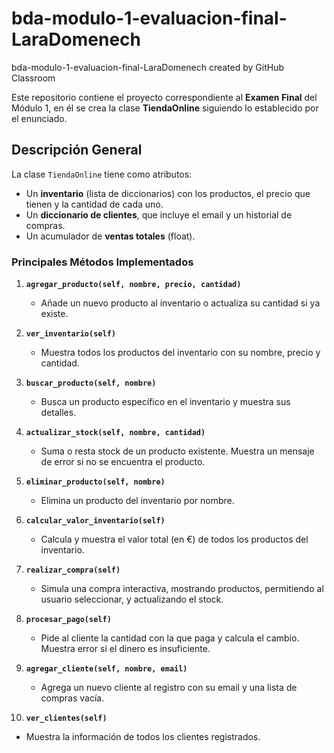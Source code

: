 # bda-modulo-1-evaluacion-final-LaraDomenech
bda-modulo-1-evaluacion-final-LaraDomenech created by GitHub Classroom

Este repositorio contiene el proyecto correspondiente al **Examen Final** del Módulo 1, en él se crea la clase **TiendaOnline** siguiendo lo establecido por el enunciado.

## Descripción General

La clase `TiendaOnline` tiene como atributos:
- Un **inventario** (lista de diccionarios) con los productos, el precio que tienen y la cantidad de cada uno.
- Un **diccionario de clientes**, que incluye el email y un historial de compras.
- Un acumulador de **ventas totales** (float).

### Principales Métodos Implementados

1. **`agregar_producto(self, nombre, precio, cantidad)`**  
   - Añade un nuevo producto al inventario o actualiza su cantidad si ya existe.

2. **`ver_inventario(self)`**  
   - Muestra todos los productos del inventario con su nombre, precio y cantidad.

3. **`buscar_producto(self, nombre)`**  
   - Busca un producto específico en el inventario y muestra sus detalles.

4. **`actualizar_stock(self, nombre, cantidad)`**  
   - Suma o resta stock de un producto existente. Muestra un mensaje de error si no se encuentra el producto.

5. **`eliminar_producto(self, nombre)`**  
   - Elimina un producto del inventario por nombre.

6. **`calcular_valor_inventario(self)`**  
   - Calcula y muestra el valor total (en €) de todos los productos del inventario.

7. **`realizar_compra(self)`**  
   - Simula una compra interactiva, mostrando productos, permitiendo al usuario seleccionar, y actualizando el stock.

8. **`procesar_pago(self)`**  
   - Pide al cliente la cantidad con la que paga y calcula el cambio. Muestra error si el dinero es insuficiente.

9. **`agregar_cliente(self, nombre, email)`**  
   - Agrega un nuevo cliente al registro con su email y una lista de compras vacía.

10. **`ver_clientes(self)`**  
   - Muestra la información de todos los clientes registrados.
